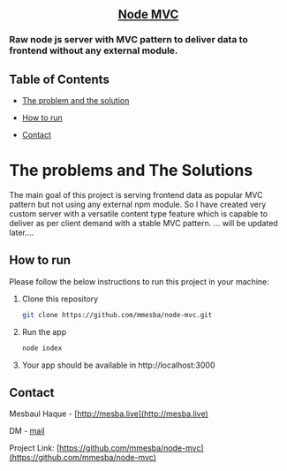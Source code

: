   <h2 align="center"><a href="https://github.com/mmesba/node-mvc">Node MVC</a></h2>


   <h3>Raw node js server with MVC pattern to deliver data to frontend without any external module. </h3></p>

<!-- TABLE OF CONTENTS -->

## Table of Contents
- [The problem and the solution](#the-problems-and-the-solutions)
- [How to run](#how-to-run)

- [Contact](#contact)

<!-- The Problems and The Solutions -->
# The problems and The Solutions
The main goal of this project is serving frontend data as popular MVC pattern but not using any external npm module. So I have created very custom server with a versatile content type feature which is capable to deliver as per client demand with a stable MVC pattern. ... will be updated later....

<!-- HOW TO RUN -->

## How to run

Please follow the below instructions to run this project in your machine:


1. Clone this repository
   ```sh
   git clone https://github.com/mmesba/node-mvc.git
   ```
2. Run the app
   ```sh
   node index
   ```
6. Your app should be available in http://localhost:3000


<!-- CONTACT -->

## Contact

Mesbaul Haque - [http://mesba.live](http://mesba.live)

DM - [mail](mailto:mesbaul333@gmail.com)

Project Link: [https://github.com/mmesba/node-mvc](https://github.com/mmesba/node-mvc)


<!-- MARKDOWN LINKS & IMAGES -->

[linkedin-shield]: https://img.shields.io/badge/-LinkedIn-black.svg?style=flat-square&logo=linkedin&colorB=555
[linkedin-url]: https://linkedin.com/in/mmesba